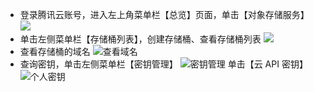 - 登录腾讯云账号，进入左上角菜单栏【总览】页面，单击【对象存储服务】
 ![](https://main.qcloudimg.com/raw/8ae9ddb0e413647c881091f6e8d4f827.png)
- 单击左侧菜单栏【存储桶列表】，创建存储桶、查看存储桶列表
![](https://main.qcloudimg.com/raw/5cff289d361eb7338acab19a7d3daf20.png)
- 查看存储桶的域名
![查看域名](https://main.qcloudimg.com/raw/8832c679e4839020a73c13a97db8d2ee.png)
- 查询密钥，单击左侧菜单栏【密钥管理】
![密钥管理](https://main.qcloudimg.com/raw/473d1ea869db415c1bc9b826df13fe59.png)
单击【云 API 密钥】
![个人密钥](https://main.qcloudimg.com/raw/388d1279fee58268b748866036a820b2.png)
